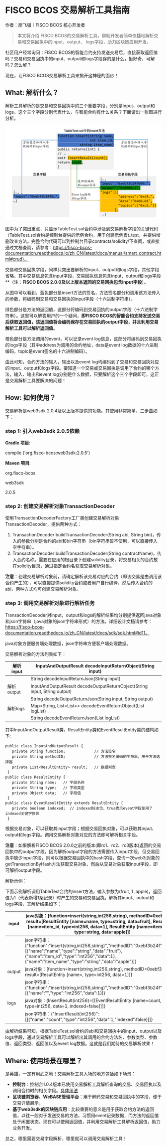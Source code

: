 # FISCO BCOS 交易解析工具指南

作者：廖飞强｜FISCO BCOS 核心开发者

> 本文将介绍 FISCO BCOS的交易解析工具，帮助开发者简单快捷地解析交易和交易回执中的input、output、 logs字段，助力区块链应用开发。

社区用户经常询问：FISCO BCOS的智能合约支持发送交易后，直接获取返回值吗？交易和交易回执中的input、output和logs字段存的是什么，挺好奇，可解吗？怎么解？

现在，让FISCO BCOS交易解析工具来揭开这神秘的面纱！

## What: 解析什么？

解析工具解析的是交易和交易回执中的三个重要字段，分别是input、output和logs。这个三个字段分别代表什么，与智能合约有什么关系？下面请出一张图进行分析。

![](../../../../images/articles/contract_analysis_tool_guide/IMG_4963.PNG)

图中为了突出重点，只显示TableTest.sol合约中涉及到交易解析字段的关键代码（TableTest.sol合约是控制台提供的示例合约，用于创建示例表t_test，并提供增删改查方法。完整合约代码可以到控制台目录contracts/solidity/下查阅，或直接通过文档查阅，请参考：https://fisco-bcos-documentation.readthedocs.io/zh_CN/latest/docs/manual/smart_contract.html#crud）。

交易和交易回执字段，同样只突出要解析的input、output和logs字段，其他字段省略。其中交易信息包含input字段，交易回执信息包含input、output和logs字段**（注：**FISCO BCOS 2.0.0及以上版本返回的交易回执包含input字段**）。

从图中可以看到，蓝色部分是insert方法的签名，方法签名部分和调用该方法传入的参数，将编码到交易和交易回执的input字段（十六进制字符串）。

绿色部分是方法的返回值，这部分将编码到交易回执的output字段（十六进制字符串）。这里可以解答用户的一个疑问，**即FISCO BCOS的智能合约支持发送交易后获取返回值，该返回值将会编码保存在交易回执的output字段，并且利用交易解析工具可以解析返回值**。

橙色部分是方法调用的event，可以记录event log信息，这部分将编码到交易回执的logs字段（其中address为调用的合约地址，data是event log数据的十六进制编码，topic是event签名的十六进制编码）。

由此可知，合约方法的输入，输出以及event log均编码到了交易和交易回执对应的input、output和logs字段。要知道一个交易或交易回执是调用了合约的哪个方法，输入、输出和event log分别是什么数据，只要解析这个三个字段即可，这正是交易解析工具要解决的问题！

## How: 如何使用？

交易解析是web3sdk 2.0.4及以上版本提供的功能。其使用非常简单，三步曲如下：

### step 1: 引入web3sdk 2.0.5依赖

**Gradle 项目**:

compile ('org.fisco-bcos:web3sdk:2.0.5')

**Maven 项目**:

<dependency>

  <groupId>org.fisco-bcos</groupId>

  <artifactId>web3sdk</artifactId>

  <version>2.0.5</version>

</dependency>

### step 2: 创建交易解析对象TransactionDecoder

使用TransactionDecoderFactory工厂类创建交易解析对象TransactionDecoder，提供两种方式：

1. TransactionDecoder buildTransactionDecoder(String abi, String bin)，传入的参数分别是合约的abi和bin字符串（bin字符串暂不使用，可以直接传入空字符串）。
2. TransactionDecoder buildTransactionDecoder(String contractName)，传入合约名称。需要在应用的根目录下创建solidity目录，将交易相关的合约放在solidity目录，通过指定合约名获取交易解析对象。

**注意**：创建交易解析对象前，请确定解析该交易对应的合约（即该交易是由调用该合约产生的），可以直接提供solidity合约或者用户自行编译，然后传入合约的abi，两种方式均可创建交易解析对象。

### step 3: 调用交易解析对象进行解析任务

TransactionDecoder对input，output和logs的解析结果均分别提供返回java对象和json字符串（java对象的json字符串形式）的方法。详细设计文档请参考：https://fisco-bcos-documentation.readthedocs.io/zh_CN/latest/docs/sdk/sdk.html#id11。

java对象方便服务端处理数据，json字符串方便客户端处理数据。

交易解析对象的方法列表如下：

| 解析input  | InputAndOutputResult decodeInputReturnObject(String input)   |
| ---------- | ------------------------------------------------------------ |
|            | String decodeInputReturnJson(String input)                   |
| 解析output | InputAndOutputResult decodeOutputReturnObject(String input, String output) |
|            | String decodeOutputReturnJson(String input, String output)   |
| 解析logs   | Map<String, List<List<EventResultEntity>>> decodeEventReturnObject(List<Log> logList) |
|            | String decodeEventReturnJson(List<Log> logList)              |

其中InputAndOutputResult类，ResultEntity类和EventResultEntity类的结构如下:

```
public class InputAndOutputResult {
   private String function;             // 方法签名
   private String methodID;             // 方法签名编码的字符串，用于方法选择器
   private List<ResultEntity> result;   // 数据列表
 }
public class ResultEntity {
   private String name;   // 字段名称
   private String type;   // 字段类型
   private Object data;   // 字段值
 }
public class EventResultEntity extends ResultEntity {
   private boolean indexed;  // indexed标志位，true表示event字段使用了indexed关键字修饰
 }
```

根据交易对象，可以获取其input字段；根据交易回执对象，可以获取其input、output和logs字段。调用交易解析对象对应的方法即可解析相关字段。

**注意**：如果解析FISCO BCOS 2.0.0之前的版本(即rc1、rc2、rc3版本)返回的交易回执中的output字段，因为解析output字段的方法需要传入input字段，但交易回执中缺少input字段，则可以根据交易回执中的hash字段，查询一次web3j对象的getTransactionByHash方法获取交易对象，然后从交易对象获取input字段，即可解析output字段。

解析示例：

下面示例解析调用TableTest合约的insert方法，输入参数为(fruit, 1 ,apple)，返回值为1（代表新增1条记录）时产生的交易和交易回执。解析其input、outout和logs字段，其解析结果如下：

| input  | java对象：[function=insert(string,int256,string), methodID=0xebf3b24f, result=[ResultEntity [name=name, type=string, data=fruit], ResultEntity [name=item_id, type=int256, data=1], ResultEntity [name=item_name, type=string, data=apple]]] |
| ------ | ------------------------------------------------------------ |
|        | json字符串：{"function":"insert(string,int256,string)","methodID":"0xebf3b24f","result":[{"name":"name","type":"string","data":"fruit"},{"name":"item_id","type":"int256","data":1},{"name":"item_name","type":"string","data":"apple"}]} |
| output | java对象：[function=insert(string,int256,string), methodID=0xebf3b24f, result=[ResultEntity [name=, type=int256, data=1]]] |
|        | json字符串：{"function":"insert(string,int256,string)","methodID":"0xebf3b24f","result":[{"name":"","type":"int256","data":1}]} |
| logs   | java对象：{InsertResult(int256)=[[EventResultEntity [name=count, type=int256, data=1, indexed=false]]]} |
|        | json字符串：{"InsertResult(int256)":[[{"name":"count","type":"int256","data":1,"indexed":false}]]} |

由解析结果可知，根据TableTest.sol合约的abi和交易回执中的input、output以及logs字段，通过交易解析工具可以解析出其调用的合约方法名、参数类型、参数值、返回类型、返回值以及event log数据。这就是我们期待的交易解析效果！

## Where: 使用场景在哪里？

是英雄，一定有用武之地！交易解析工具入场的地方包括如下场景：

- **控制台**：控制台1.0.4版本已使用交易解析工具解析查询的交易、交易回执以及调用合约时的相关字段。[具体用法](https://fisco-bcos-documentation.readthedocs.io/zh_CN/latest/docs/console/console.html#call)
- **区块链浏览器、WeBASE管理平台**：用于解码交易和交易回执中的字段，便于交易详情展示。
- **基于web3sdk的区块链应用**：比较重要的意义是用于获取合约方法的返回值，以往一般对于发送交易的方法，习惯用event记录数据，而方法的返回值处于闲置状态。现在可以使用返回值，并利用交易解析工具解析返回值，助力业务开发。

总之，哪里需要交易字段解析，哪里就可以调用交易解析工具！